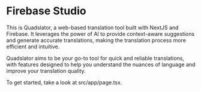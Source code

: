 # Firebase Studio

This is Quadslator, a web-based translation tool built with NextJS and Firebase. It leverages the power of AI to provide context-aware suggestions and generate accurate translations, making the translation process more efficient and intuitive.

Quadslator aims to be your go-to tool for quick and reliable translations, with features designed to help you understand the nuances of language and improve your translation quality.

To get started, take a look at src/app/page.tsx.
